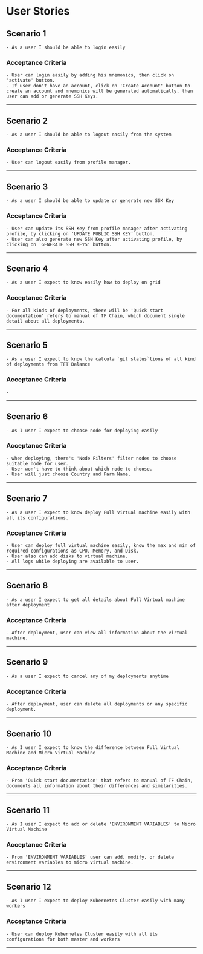 # **User Stories**

## Scenario 1

    - As a user I should be able to login easily

### Acceptance Criteria

    - User can login easily by adding his mnemonics, then click on 'activate' button. 
    - If user don't have an account, click on 'Create Account' button to create an account and mnemonics will be generated automatically, then user can add or generate SSH Keys.
---
## Scenario 2

    - As a user I should be able to logout easily from the system

### Acceptance Criteria

    - User can logout easily from profile manager. 
---
## Scenario 3

    - As a user I should be able to update or generate new SSK Key

### Acceptance Criteria

    - User can update its SSH Key from profile manager after activating profile, by clicking on 'UPDATE PUBLIC SSH KEY' button.
    - User can also generate new SSH Key after activating profile, by clicking on 'GENERATE SSH KEYS' button.
---
## Scenario 4

    - As a user I expect to know easily how to deploy on grid

### Acceptance Criteria

    - For all kinds of deployments, there will be 'Quick start documentation' refers to manual of TF Chain, which document single detail about all deployments.
---
## Scenario 5

    - As a user I expect to know the calcula `git status`tions of all kind of deployments from TFT Balance

### Acceptance Criteria
    - 
---
## Scenario 6

    - As I user I expect to choose node for deploying easily

### Acceptance Criteria

    - when deploying, there's 'Node Filters' filter nodes to choose suitable node for user.
    - User won't have to think about which node to choose. 
    - User will just choose Country and Farm Name.
---
## Scenario 7

    - As a user I expect to know deploy Full Virtual machine easily with all its configurations.

### Acceptance Criteria

    - User can deploy full virtual machine easily, know the max and min of required configurations as CPU, Memory, and Disk.
    - User also can add disks to virtual machine. 
    - All logs while deploying are available to user.

---
## Scenario 8

    - As a user I expect to get all details about Full Virtual machine after deployment

### Acceptance Criteria

    - After deployment, user can view all information about the virtual machine. 
---
## Scenario 9

    - As a user I expect to cancel any of my deployments anytime

### Acceptance Criteria

    - After deployment, user can delete all deployments or any specific deployment.
---
## Scenario 10

    - As I user I expect to know the difference between Full Virtual Machine and Micro Virtual Machine

### Acceptance Criteria

    - From 'Quick start documentation' that refers to manual of TF Chain, documents all information about their differences and similarities.
---
## Scenario 11

    - As I user I expect to add or delete 'ENVIRONMENT VARIABLES' to Micro Virtual Machine

### Acceptance Criteria

    - From 'ENVIRONMENT VARIABLES' user can add, modify, or delete environment variables to micro virtual machine.
---
## Scenario 12

    - As I user I expect to deploy Kubernetes Cluster easily with many workers 
### Acceptance Criteria

    - User can deploy Kubernetes Cluster easily with all its configurations for both master and workers 
---



